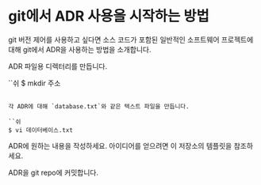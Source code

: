 # git에서 ADR 사용을 시작하는 방법

git 버전 제어를 사용하고 싶다면 소스 코드가 포함된 일반적인 소프트웨어 프로젝트에 대해 git에서 ADR을 사용하는 방법을 소개합니다.

ADR 파일용 디렉터리를 만듭니다.

``쉬
$ mkdir 주소
````

각 ADR에 대해 `database.txt`와 같은 텍스트 파일을 만듭니다.

``쉬
$ vi 데이터베이스.txt
````

ADR에 원하는 내용을 작성하세요. 아이디어를 얻으려면 이 저장소의 템플릿을 참조하세요.

ADR을 git repo에 커밋합니다.